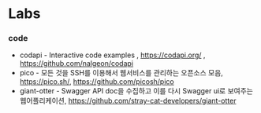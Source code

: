 Labs
====



### code

* codapi - Interactive code examples , https://codapi.org/ , https://github.com/nalgeon/codapi
* pico - 모든 것을 SSH를 이용해서 웹서비스를 관리하는 오픈소스 모음, https://pico.sh/, https://github.com/picosh/pico
* giant-otter - Swagger API doc을 수집하고 이를 다시 Swagger ui로 보여주는 웹어플리케이션, https://github.com/stray-cat-developers/giant-otter


